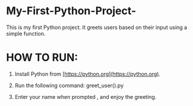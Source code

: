 # My-First-Python-Project-
This is my first Python project. It greets users based on their input using a simple function.

# HOW TO RUN:
1. Install Python from [https://python.org](https://python.org).
2. Run the following command:
   greet_user().py

3. Enter your name when prompted , and enjoy the greeting.

